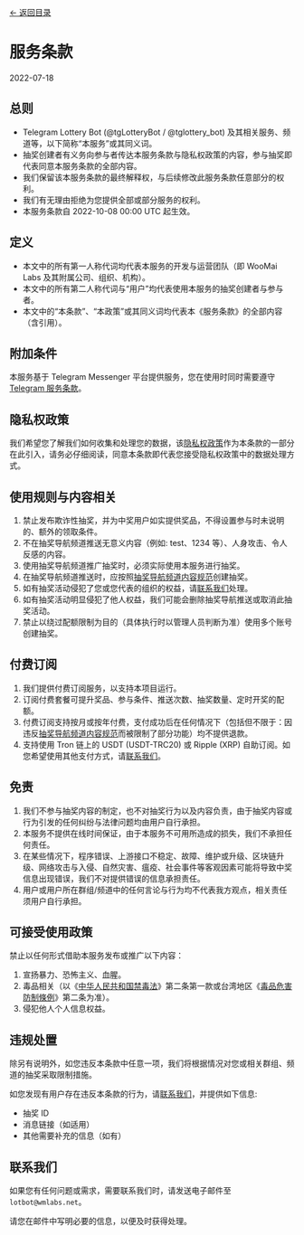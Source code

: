 [<- 返回目录](index.md)

# 服务条款

2022-07-18

## 总则

* Telegram Lottery Bot (@tgLotteryBot / @tglottery_bot) 及其相关服务、频道等，以下简称“本服务”或其同义词。
* 抽奖创建者有义务向参与者传达本服务条款与隐私权政策的内容，参与抽奖即代表同意本服务条款的全部内容。
* 我们保留该本服务条款的最终解释权，与后续修改此服务条款任意部分的权利。
* 我们有无理由拒绝为您提供全部或部分服务的权利。
* 本服务条款自 2022-10-08 00:00 UTC 起生效。

## 定义

* 本文中的所有第一人称代词均代表本服务的开发与运营团队（即 WooMai Labs 及其附属公司、组织、机构）。
* 本文中的所有第二人称代词与“用户”均代表使用本服务的抽奖创建者与参与者。
* 本文中的“本条款”、“本政策”或其同义词均代表本《服务条款》的全部内容（含引用）。

## 附加条件

本服务基于 Telegram Messenger 平台提供服务，您在使用时同时需要遵守 [Telegram 服务条款](https://telegram.org/tos)。

## 隐私权政策

我们希望您了解我们如何收集和处理您的数据，该[隐私权政策](privacy.md)作为本条款的一部分在此引入，请务必仔细阅读，同意本条款即代表您接受隐私权政策中的数据处理方式。

## 使用规则与内容相关

1. 禁止发布欺诈性抽奖，并为中奖用户如实提供奖品，不得设置参与时未说明的、额外的领取条件。
2. 不在抽奖导航频道推送无意义内容（例如: test、1234 等）、人身攻击、令人反感的内容。
3. 使用抽奖导航频道推广抽奖时，必须实际使用本服务进行抽奖。
4. 在抽奖导航频道推送时，应按照[抽奖导航频道内容规范](LotteryIndexTerms.md)创建抽奖。
5. 如有抽奖活动侵犯了您或您代表的组织的权益，请[联系我们](#联系我们)处理。
6. 如有抽奖活动明显侵犯了他人权益，我们可能会删除抽奖导航推送或取消此抽奖活动。
7. 禁止以绕过配额限制为目的（具体执行时以管理人员判断为准）使用多个账号创建抽奖。

## 付费订阅

1. 我们提供付费订阅服务，以支持本项目运行。
2. 订阅付费套餐可提升奖品、参与条件、推送次数、抽奖数量、定时开奖的配额。
3. 付费订阅支持按月或按年付费，支付成功后在任何情况下（包括但不限于：因违反[抽奖导航频道内容规范](LotteryIndexTerms.md)而被限制了部分功能）均不提供退款。
4. 支持使用 Tron 链上的 USDT (USDT-TRC20) 或 Ripple (XRP) 自助订阅。如您希望使用其他支付方式，请[联系我们](#联系我们)。

## 免责

1. 我们不参与抽奖内容的制定，也不对抽奖行为以及内容负责，由于抽奖内容或行为引发的任何纠纷与法律问题均由用户自行承担。
2. 本服务不提供在线时间保证，由于本服务不可用所造成的损失，我们不承担任何责任。
3. 在某些情况下，程序错误、上游接口不稳定、故障、维护或升级、区块链升级、网络攻击与入侵、自然灾害、瘟疫、社会事件等客观因素可能将导致中奖信息出现错误，我们不对提供错误的信息承担责任。
4. 用户或用户所在群组/频道中的任何言论与行为均不代表我方观点，相关责任须用户自行承担。

## 可接受使用政策

禁止以任何形式借助本服务发布或推广以下内容：

1. 宣扬暴力、恐怖主义、血腥。
2. 毒品相关（以《[中华人民共和国禁毒法](https://zh.wikisource.org/wiki/%E4%B8%AD%E5%8D%8E%E4%BA%BA%E6%B0%91%E5%85%B1%E5%92%8C%E5%9B%BD%E7%A6%81%E6%AF%92%E6%B3%95)》第二条第一款或台湾地区《[毒品危害防制條例](https://law.moj.gov.tw/LawClass/LawSingle.aspx?pcode=C0000008&flno=2)》第二条为准）。
3. 侵犯他人个人信息权益。

## 违规处置

除另有说明外，如您违反本条款中任意一项，我们将根据情况对您或相关群组、频道的抽奖采取限制措施。

如您发现有用户存在违反本条款的行为，请[联系我们](#联系我们)，并提供如下信息:

* 抽奖 ID
* 消息链接（如适用）
* 其他需要补充的信息（如有）

## 联系我们

如果您有任何问题或需求，需要联系我们时，请发送电子邮件至 `lotbot@wmlabs.net`。

请您在邮件中写明必要的信息，以便及时获得处理。
